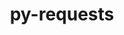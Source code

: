 ---
title: "py-requests"
layout: cache
categories: [package, v0.19]
meta: {"versions": ["2.28.1"], "compilers": ["gcc@=11.1.0", "gcc@=7.3.1", "gcc@=7.5.0", "oneapi@=2022.1.0"], "oss": ["amzn2", "ubuntu18.04", "ubuntu20.04"], "platforms": ["linux"], "targets": ["aarch64", "neoverse_n1", "x86_64", "x86_64_v3"], "stacks": ["aws-isc", "aws-isc-aarch64", "data-vis-sdk", "e4s", "e4s-oneapi", "ml-cpu", "ml-cuda", "ml-rocm"], "num_specs": 11, "num_specs_by_stack": {"aws-isc-aarch64": 2, "ml-cuda": 2, "ml-cpu": 2, "ml-rocm": 1, "aws-isc": 1, "data-vis-sdk": 1, "e4s": 4, "e4s-oneapi": 1}}
spec_details: [{"hash": "mp3xskaiqmj7lopwrqgmn6nsvtfby2by", "compiler": "gcc@=7.3.1", "versions": ["2.28.1"], "os": "amzn2", "platform": "linux", "target": "aarch64", "variants": ["build_system=python_pip", "~socks"], "stacks": ["aws-isc-aarch64"], "size": "-", "tarball": "https://binaries.spack.io/releases/v0.19/build_cache/linux-amzn2-aarch64/gcc-7.3.1/py-requests-2.28.1/linux-amzn2-aarch64-gcc-7.3.1-py-requests-2.28.1-mp3xskaiqmj7lopwrqgmn6nsvtfby2by.spack"}, {"hash": "yuiktq6nlodw6d3o2jyouxjxrkalul7p", "compiler": "gcc@=7.3.1", "versions": ["2.28.1"], "os": "amzn2", "platform": "linux", "target": "neoverse_n1", "variants": ["build_system=python_pip", "~socks"], "stacks": ["aws-isc-aarch64"], "size": "-", "tarball": "https://binaries.spack.io/releases/v0.19/build_cache/linux-amzn2-neoverse_n1/gcc-7.3.1/py-requests-2.28.1/linux-amzn2-neoverse_n1-gcc-7.3.1-py-requests-2.28.1-yuiktq6nlodw6d3o2jyouxjxrkalul7p.spack"}, {"hash": "tgwl4d2odwprzh6vug22ocinvv2wqncr", "compiler": "gcc@=7.3.1", "versions": ["2.28.1"], "os": "amzn2", "platform": "linux", "target": "x86_64_v3", "variants": ["build_system=python_pip", "~socks"], "stacks": ["ml-cuda", "ml-cpu", "ml-rocm"], "size": "-", "tarball": "https://binaries.spack.io/releases/v0.19/build_cache/linux-amzn2-x86_64_v3/gcc-7.3.1/py-requests-2.28.1/linux-amzn2-x86_64_v3-gcc-7.3.1-py-requests-2.28.1-tgwl4d2odwprzh6vug22ocinvv2wqncr.spack"}, {"hash": "i4gnyeuirzx3urpedvqifuye6pgwwotz", "compiler": "gcc@=7.3.1", "versions": ["2.28.1"], "os": "amzn2", "platform": "linux", "target": "x86_64_v3", "variants": ["build_system=python_pip", "~socks"], "stacks": ["aws-isc"], "size": "-", "tarball": "https://binaries.spack.io/releases/v0.19/build_cache/linux-amzn2-x86_64_v3/gcc-7.3.1/py-requests-2.28.1/linux-amzn2-x86_64_v3-gcc-7.3.1-py-requests-2.28.1-i4gnyeuirzx3urpedvqifuye6pgwwotz.spack"}, {"hash": "avve5yaehcumtyaifpguy6af74lcceov", "compiler": "gcc@=7.3.1", "versions": ["2.28.1"], "os": "amzn2", "platform": "linux", "target": "x86_64_v3", "variants": ["build_system=python_pip", "~socks"], "stacks": ["ml-cuda", "ml-cpu"], "size": "-", "tarball": "https://binaries.spack.io/releases/v0.19/build_cache/linux-amzn2-x86_64_v3/gcc-7.3.1/py-requests-2.28.1/linux-amzn2-x86_64_v3-gcc-7.3.1-py-requests-2.28.1-avve5yaehcumtyaifpguy6af74lcceov.spack"}, {"hash": "rqqjlv4ifgpbnremu3souc6ce7m4dwrt", "compiler": "gcc@=7.5.0", "versions": ["2.28.1"], "os": "ubuntu18.04", "platform": "linux", "target": "x86_64", "variants": ["build_system=python_pip", "~socks"], "stacks": ["data-vis-sdk"], "size": "-", "tarball": "https://binaries.spack.io/releases/v0.19/build_cache/linux-ubuntu18.04-x86_64/gcc-7.5.0/py-requests-2.28.1/linux-ubuntu18.04-x86_64-gcc-7.5.0-py-requests-2.28.1-rqqjlv4ifgpbnremu3souc6ce7m4dwrt.spack"}, {"hash": "oz7zob5gwvyjdgoylrhfp6glu5q5mhco", "compiler": "gcc@=11.1.0", "versions": ["2.28.1"], "os": "ubuntu20.04", "platform": "linux", "target": "x86_64", "variants": ["build_system=python_pip", "~socks"], "stacks": ["e4s"], "size": "-", "tarball": "https://binaries.spack.io/releases/v0.19/build_cache/linux-ubuntu20.04-x86_64/gcc-11.1.0/py-requests-2.28.1/linux-ubuntu20.04-x86_64-gcc-11.1.0-py-requests-2.28.1-oz7zob5gwvyjdgoylrhfp6glu5q5mhco.spack"}, {"hash": "7kdyvxvx3rvqiffzq7whrcmyuicus2wp", "compiler": "gcc@=11.1.0", "versions": ["2.28.1"], "os": "ubuntu20.04", "platform": "linux", "target": "x86_64", "variants": ["build_system=python_pip", "~socks"], "stacks": ["e4s"], "size": "-", "tarball": "https://binaries.spack.io/releases/v0.19/build_cache/linux-ubuntu20.04-x86_64/gcc-11.1.0/py-requests-2.28.1/linux-ubuntu20.04-x86_64-gcc-11.1.0-py-requests-2.28.1-7kdyvxvx3rvqiffzq7whrcmyuicus2wp.spack"}, {"hash": "yr4vbjdetyn3hyljz6rgaoqgvv3mbqkl", "compiler": "gcc@=11.1.0", "versions": ["2.28.1"], "os": "ubuntu20.04", "platform": "linux", "target": "x86_64", "variants": ["build_system=python_pip", "~socks"], "stacks": ["e4s"], "size": "-", "tarball": "https://binaries.spack.io/releases/v0.19/build_cache/linux-ubuntu20.04-x86_64/gcc-11.1.0/py-requests-2.28.1/linux-ubuntu20.04-x86_64-gcc-11.1.0-py-requests-2.28.1-yr4vbjdetyn3hyljz6rgaoqgvv3mbqkl.spack"}, {"hash": "zotuvrobvyflsik26245fwgbtlodpqtd", "compiler": "gcc@=11.1.0", "versions": ["2.28.1"], "os": "ubuntu20.04", "platform": "linux", "target": "x86_64", "variants": ["build_system=python_pip", "~socks"], "stacks": ["e4s"], "size": "-", "tarball": "https://binaries.spack.io/releases/v0.19/build_cache/linux-ubuntu20.04-x86_64/gcc-11.1.0/py-requests-2.28.1/linux-ubuntu20.04-x86_64-gcc-11.1.0-py-requests-2.28.1-zotuvrobvyflsik26245fwgbtlodpqtd.spack"}, {"hash": "gkwbk3ukwtpncp5pefnxiimmmm5zx4ht", "compiler": "oneapi@=2022.1.0", "versions": ["2.28.1"], "os": "ubuntu20.04", "platform": "linux", "target": "x86_64", "variants": ["build_system=python_pip", "~socks"], "stacks": ["e4s-oneapi"], "size": "-", "tarball": "https://binaries.spack.io/releases/v0.19/build_cache/linux-ubuntu20.04-x86_64/oneapi-2022.1.0/py-requests-2.28.1/linux-ubuntu20.04-x86_64-oneapi-2022.1.0-py-requests-2.28.1-gkwbk3ukwtpncp5pefnxiimmmm5zx4ht.spack"}]
---